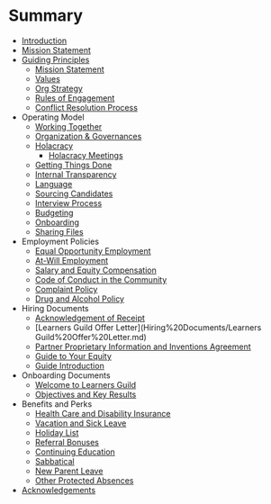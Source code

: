 # Summary

* [Introduction](README.md)
* [Mission Statement](Guiding-Principles/Mission-Statement.md)
* [Guiding Principles](Guiding_Principles/README.md)
   * [Mission Statement](Guiding_Principles/Mission_Statement.md)
   * [Values](Guiding-Principles/Values.md)
   * [Org Strategy](Guiding-Principles/Strategy.md)
   * [Rules of Engagement](Guiding-Principles/Engagement.md)
   * [Conflict Resolution Process](Guiding-Principles/Conflict.md)
* Operating Model
   * [Working Together](Operating%20Model/Working%20Together.md)
   * [Organization & Governances](Operating%20Model/Organization%20and%20Governance.md)
   * [Holacracy](Operating%20Model/Holacracy/Home.md)
       * [Holacracy Meetings](Operating%20Model/Holacracy/Holacracy-Meetings.md)
   * [Getting Things Done](Operating%20Model/GTD.md)
   * [Internal Transparency](Operating%20Model/Internal%20Transparency.md)
   * [Language](Operating%20Model/Language.md)
   * [Sourcing Candidates](Operating%20Model/Sourcing%20Candidates.md)
   * [Interview Process](Operating%20Model/Interview%20Process.md)
   * [Budgeting](Operating%20Model/Budgeting.md)
   * [Onboarding](Operating%20Model/Onboarding.md)
   * [Sharing Files](Operating%20Model/Sharing%20Files.md)
* Employment Policies
   * [Equal Opportunity Employment](Employment%20Policies/Equal%20Opportunity%20Employment.md)
   * [At-Will Employment](Employment%20Policies/At-Will%20Employment.md)
   * [Salary and Equity Compensation](Employment%20Policies/Salary%20and%20Equity%20Compensation.md)
   * [Code of Conduct in the Community](Employment%20Policies/Code%20of%20Conduct%20in%20the%20Community.md)
   * [Complaint Policy](Employment%20Policies/Complaint%20Policy.md)
   * [Drug and Alcohol Policy](Employment%20Policies/Drug%20and%20Alcohol%20Policy.md)
* Hiring Documents
   * [Acknowledgement of Receipt](Hiring%20Documents/Acknowledgment%20of%20Receipt.md)
   * [Learners Guild Offer Letter](Hiring%20Documents/Learners Guild%20Offer%20Letter.md)
   * [Partner Proprietary Information and Inventions Agreement](Hiring%20Documents/Partner%20Proprietary%20Information%20and%20Inventions%20Assignment%20Agreement.md)
   * [Guide to Your Equity](Hiring%20Documents/Guide%20to%20Your%20Equity.md)
   * [Guide Introduction](Hiring%20Documents/Guide%20Introduction.md)
* Onboarding Documents
   * [Welcome to Learners Guild](Onboarding%20Documents/Welcome%20to%20Learners%20Guild.md)
   * [Objectives and Key Results](Onboarding%20Documents/Objectives%20and%20Key%20Results.md)
* Benefits and Perks
   * [Health Care and Disability Insurance](Benefits%20and%20Perks/Healthcare%20and%20Disability%20Insurance.md)
   * [Vacation and Sick Leave](Benefits%20and%20Perks/Vacation%20and%20Sick%20Leave.md)
   * [Holiday List](Benefits%20and%20Perks/Holiday%20List.md)
   * [Referral Bonuses](Benefits%20and%20Perks/Referral%20Bonuses.md)
   * [Continuing Education](Benefits%20and%20Perks/Continuing%20Education.md)
   * [Sabbatical](Benefits%20and%20Perks/Sabbatical.md)
   * [New Parent Leave](Benefits%20and%20Perks/New%20Parent%20Leave.md)
   * [Other Protected Absences](Benefits%20and%20Perks/Other%20Protected%20Absences.md)
* [Acknowledgements](Acknowledgements.md)
